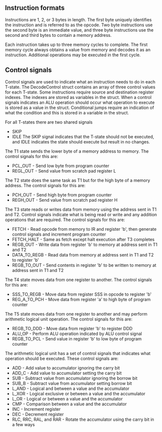 ## Instruction formats

Instructions are 1, 2, or 3 bytes in length. The first byte uniquely identifies the instruction and is referred to as the opcode. Two byte instructions use the second byte is an immediate value, and three byte instructions use the second and third bytes to contain a memory address.

Each instruction takes up to three memory cycles to complete. The first memory cycle always obtains a value from memory and decodes it as an instruction. Additional operations may be executed in the first cycle.

## Control signals

Control signals are used to indicate what an instruction needs to do in each T-state. The DecodeControl struct contains an array of three control values for each T-state. Some instructions require source and destination register indexes. The indexes are stored as variables in the struct. When a control signals indicates an ALU operation should occur what operation to execute is stored as a value in the struct. Conditional jumps require an indication of what the condition and this is stored in a variable in the struct.

For all T-states there are two shared signals
* SKIP
* IDLE
The SKIP signal indicates that the T-state should not be executed, and IDLE indicates the state should execute but result in no changes.

The T1 state sends the lower byte of a memory address to memory. The control signals for this are:
* PCL_OUT - Send low byte from program counter
* REGL_OUT - Send value from scratch pad register L

The T2 state does the same task as T1 but for the high byte of a memory address. The control signals for this are:
* PCH_OUT - Send high byte from program counter
* REGH_OUT - Send value from scratch pad register H

The T3 state reads or writes data from memory using the address sent in T1 and T2. Control signals indicate what is being read or write and any addition operations that are required. The control signals for this are:
* FETCH - Read opcode from memory to IR and register 'b', then generate control signals and increment program counter
* FETCH_HALT - Same as fetch except halt execution after T3 completes
* REGB_OUT - Write data from register 'b' to memory at address sent in T1 and T2
* DATA_TO_REGB - Read data from memory at address sent in T1 and T2 to register 'b'
* REGB_TO_OUT - Send contents in register 'b' to be written to memory at address sent in T1 and T2

The T4 state moves data from one register to another. The control signals for this are:
* SSS_TO_REGB - Move data from register SSS in opcode to register 'b'
* REG_A_TO_PCH - Move data from register 'a' to high byte of program counter

The T5 state moves data from one register to another and may perform arithmetic logical unit operation. The control signals for this are:
* REGB_TO_DDD - Move data from register 'b' to register DDD
* ALU_OP - Perform ALU operation indicated by ALU control signal
* REGB_TO_PCL - Send value in register 'b' to low byte of program counter

The arithmetic logical unit has a set of control signals that indicates what operation should be executed. These control signals are:
* ADD - Add value to accumulator ignoring the carry bit
* ADD_C - Add value to accumulator setting the carry bit
* SUB - Subtract value from accumulator ignoring the borrow bit
* SUB_B - Subtract value from accumulator setting borrow bit
* L_AND - Logical and between a value and the accumulator
* L_XOR - Logical exclusive or between a value and the accumulator
* L_OR - Logical or between a value and the accumulator
* CMP - Comparison between a value and the accumulator
* INC - Increment register
* DEC - Decrement register
* RLC, RRC, RAL, and RAR - Rotate the accumulator using the carry bit in a few ways

